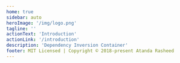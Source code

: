 ```yaml
---
home: true
sidebar: auto
heroImage: '/img/logo.png'
tagline: ''
actionText: 'Introduction'
actionLink: '/introduction'
description: 'Dependency Inversion Container'
footer: MIT Licensed | Copyright © 2018-present Atanda Rasheed
---
```

